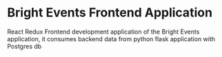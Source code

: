 # Bright Events Frontend Application

React Redux Frontend development application of the Bright Events application, it consumes backend data from python flask application with Postgres db
